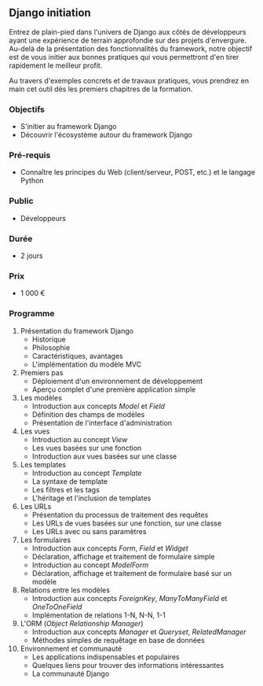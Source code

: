 ## Django initiation
Entrez de plain-pied dans l'univers de Django aux côtés de développeurs ayant une expérience de terrain approfondie sur des projets d'envergure. Au-delà de la présentation des fonctionnalités du framework, notre objectif est de vous initier aux bonnes pratiques qui vous permettront d'en tirer rapidement le
meilleur profit.

Au travers d'exemples concrets et de travaux pratiques, vous prendrez en main cet outil dès les premiers chapitres de la formation.

### Objectifs
* S'initier au framework Django
* Découvrir l'écosystème autour du framework Django

### Pré-requis
* Connaître les principes du Web (client/serveur, POST, etc.) et le langage Python

### Public
* Développeurs

### Durée
* 2 jours

### Prix
* 1 000 €

### Programme
1. Présentation du framework Django
    * Historique
    * Philosophie
    * Caractéristiques, avantages
    * L'implémentation du modèle MVC
2. Premiers pas
    * Déploiement d'un environnement de développement
    * Aperçu complet d'une première application simple
3. Les modèles
    * Introduction aux concepts *Model* et *Field*
    * Définition des champs de modèles
    * Présentation de l'interface d'administration
4. Les vues
    * Introduction au concept *View*
    * Les vues basées sur une fonction
    * Introduction aux vues basées sur une classe
5. Les templates
    * Introduction au concept *Template*
    * La syntaxe de template
    * Les filtres et les tags
    * L'héritage et l'inclusion de templates
6. Les URLs
    * Présentation du processus de traitement des requêtes
    * Les URLs de vues basées sur une fonction, sur une classe
    * Les URLs avec ou sans paramètres
7. Les formulaires
    * Introduction aux concepts *Form*, *Field* et *Widget*
    * Déclaration, affichage et traitement de formulaire simple
    * Introduction au concept *ModelForm*
    * Déclaration, affichage et traitement de formulaire basé sur un modèle
8. Relations entre les modèles
    * Introduction aux concepts *ForeignKey*, *ManyToManyField* et *OneToOneField*
    * Implémentation de relations 1-N, N-N, 1-1
9. L'ORM (*Object Relationship Manager*)
    * Introduction aux concepts *Manager* et *Queryset*, *RelatedManager*
    * Méthodes simples de requêtage en base de données
10. Environnement et communauté
    * Les applications indispensables et populaires
    * Quelques liens pour trouver des informations intéressantes
    * La communauté Django

